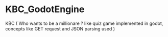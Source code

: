 # KBC_GodotEngine
KBC  ( Who wants to be a millionare ? like quiz game implemented in godot, concepts like GET request and JSON parsing used )
